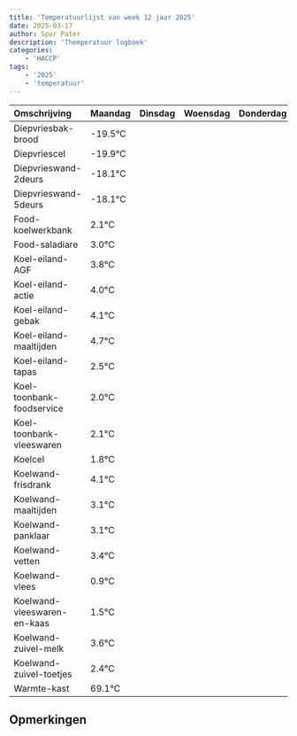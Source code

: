 ```yaml
---
title: 'Temperatuurlijst van week 12 jaar 2025'
date: 2025-03-17
author: Spar Pater
description: 'Themperatuur logboek'
categories:
    - 'HACCP'
tags:
    - '2025'
    - 'temperatuur'
---
```

|Omschrijving|Maandag|Dinsdag|Woensdag|Donderdag|Vrijdag|Zaterdag|Zondag|
|:---|:---|:---|:---|:---|:---|:---|:---|
|Diepvriesbak-brood|-19.5°C| | | | | | |
|Diepvriescel|-19.9°C| | | | | | |
|Diepvrieswand-2deurs|-18.1°C| | | | | | |
|Diepvrieswand-5deurs|-18.1°C| | | | | | |
|Food-koelwerkbank|2.1°C| | | | | | |
|Food-saladiare|3.0°C| | | | | | |
|Koel-eiland-AGF|3.8°C| | | | | | |
|Koel-eiland-actie|4.0°C| | | | | | |
|Koel-eiland-gebak|4.1°C| | | | | | |
|Koel-eiland-maaltijden|4.7°C| | | | | | |
|Koel-eiland-tapas|2.5°C| | | | | | |
|Koel-toonbank-foodservice|2.0°C| | | | | | |
|Koel-toonbank-vleeswaren|2.1°C| | | | | | |
|Koelcel|1.8°C| | | | | | |
|Koelwand-frisdrank|4.1°C| | | | | | |
|Koelwand-maaltijden|3.1°C| | | | | | |
|Koelwand-panklaar|3.1°C| | | | | | |
|Koelwand-vetten|3.4°C| | | | | | |
|Koelwand-vlees|0.9°C| | | | | | |
|Koelwand-vleeswaren-en-kaas|1.5°C| | | | | | |
|Koelwand-zuivel-melk|3.6°C| | | | | | |
|Koelwand-zuivel-toetjes|2.4°C| | | | | | |
|Warmte-kast|69.1°C| | | | | | |

## Opmerkingen


